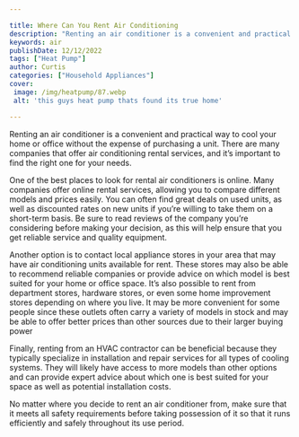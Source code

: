 ```yaml
---

title: Where Can You Rent Air Conditioning
description: "Renting an air conditioner is a convenient and practical way to cool your home or office without the expense of purchasing a unit....scroll on and keep learning"
keywords: air
publishDate: 12/12/2022
tags: ["Heat Pump"]
author: Curtis
categories: ["Household Appliances"]
cover: 
 image: /img/heatpump/87.webp
 alt: 'this guys heat pump thats found its true home'

---
```


Renting an air conditioner is a convenient and practical way to cool your home or office without the expense of purchasing a unit. There are many companies that offer air conditioning rental services, and it’s important to find the right one for your needs.

One of the best places to look for rental air conditioners is online. Many companies offer online rental services, allowing you to compare different models and prices easily. You can often find great deals on used units, as well as discounted rates on new units if you’re willing to take them on a short-term basis. Be sure to read reviews of the company you’re considering before making your decision, as this will help ensure that you get reliable service and quality equipment.

Another option is to contact local appliance stores in your area that may have air conditioning units available for rent. These stores may also be able to recommend reliable companies or provide advice on which model is best suited for your home or office space. It’s also possible to rent from department stores, hardware stores, or even some home improvement stores depending on where you live. It may be more convenient for some people since these outlets often carry a variety of models in stock and may be able to offer better prices than other sources due to their larger buying power 

Finally, renting from an HVAC contractor can be beneficial because they typically specialize in installation and repair services for all types of cooling systems. They will likely have access to more models than other options and can provide expert advice about which one is best suited for your space as well as potential installation costs. 

No matter where you decide to rent an air conditioner from, make sure that it meets all safety requirements before taking possession of it so that it runs efficiently and safely throughout its use period.
